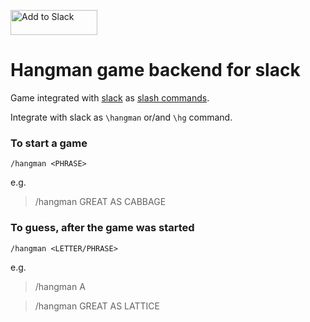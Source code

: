 <a href="https://slack.com/oauth/authorize?client_id=12433638247.361957021079&scope=commands"><img alt="Add to Slack" height="40" width="139" src="https://platform.slack-edge.com/img/add_to_slack.png" srcset="https://platform.slack-edge.com/img/add_to_slack.png 1x, https://platform.slack-edge.com/img/add_to_slack@2x.png 2x" /></a>

Hangman game backend for slack
====================

Game integrated with [slack](https://slack.com) as [slash commands](https://api.slack.com/slash-commands).

Integrate with slack as `\hangman` or/and `\hg` command.

### To start a game

`/hangman <PHRASE>`

e.g.
>/hangman GREAT AS CABBAGE

### To guess, after the game was started

`/hangman <LETTER/PHRASE>`

e.g.
> /hangman A

> /hangman GREAT AS LATTICE
